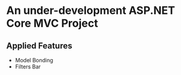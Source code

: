 # **An under-development ASP.NET Core MVC Project**

## Applied Features
- Model Bonding
- Filters Bar
